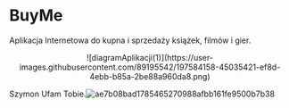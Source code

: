 # BuyMe
Aplikacja Internetowa do kupna i sprzedaży książek, filmów i gier.
<br/>
<p align="center">
  ![diagramAplikacji(1)](https://user-images.githubusercontent.com/89195542/197584158-45035421-ef8d-4ebb-b85a-2be88a960da8.png)
</p>



Szymon Ufam Tobie.![ae7b08bad1785465270988afbb161fe9500b7b38](https://user-images.githubusercontent.com/101556899/197513791-c332122e-42b3-423d-8f27-bdd7bf423782.jpg)
